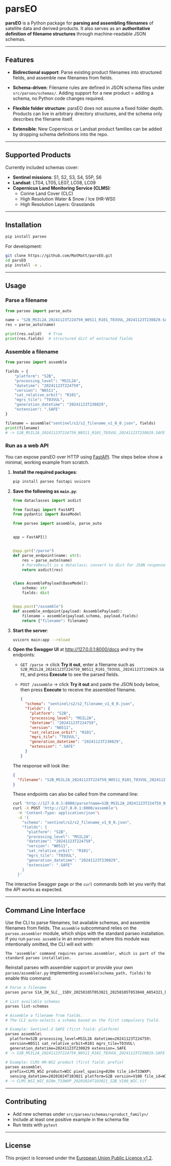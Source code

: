 # parsEO

**parsEO** is a Python package for **parsing and assembling filenames** of satellite data and derived products.
It also serves as an **authoritative definition of filename structures** through machine-readable JSON schemas.

---

## Features

- **Bidirectional support**:
  Parse existing product filenames into structured fields, and assemble new filenames from fields.

- **Schema-driven**:
  Filename rules are defined in JSON schema files under `src/parseo/schemas/`.
  Adding support for a new product = adding a schema, no Python code changes required.

- **Flexible folder structure**:
  parsEO does not assume a fixed folder depth. Products can live in arbitrary directory structures,
  and the schema only describes the filename itself.

- **Extensible**:
  New Copernicus or Landsat product families can be added by dropping schema definitions into the repo.

---

## Supported Products

Currently included schemas cover:

- **Sentinel missions**: S1, S2, S3, S4, S5P, S6
- **Landsat**: LT04, LT05, LE07, LC08, LC09
- **Copernicus Land Monitoring Service (CLMS)**:
  - Corine Land Cover (CLC)
  - High Resolution Water & Snow / Ice (HR-WSI)
  - High Resolution Layers: Grasslands
---

## Installation

```bash
pip install parseo
```

For development:

```bash
git clone https://github.com/MatMatt/parsEO.git
cd parsEO
pip install -e .
```

---

## Usage

### Parse a filename

```python
from parseo import parse_auto

name = "S2B_MSIL2A_20241123T224759_N0511_R101_T03VUL_20241123T230829.SAFE"
res = parse_auto(name)

print(res.valid)   # True
print(res.fields)  # structured dict of extracted fields
```

### Assemble a filename

```python
from parseo import assemble

fields = {
    "platform": "S2B",
    "processing_level": "MSIL2A",
    "datetime": "20241123T224759",
    "version": "N0511",
    "sat_relative_orbit": "R101",
    "mgrs_tile": "T03VUL",
    "generation_datetime": "20241123T230829",
    "extension": ".SAFE"
}

filename = assemble("sentinel/s2/s2_filename_v1_0_0.json", fields)
print(filename)
# -> S2B_MSIL2A_20241123T224759_N0511_R101_T03VUL_20241123T230829.SAFE
```

### Run as a web API

You can expose parsEO over HTTP using [FastAPI](https://fastapi.tiangolo.com).
The steps below show a minimal, working example from scratch.

1. **Install the required packages**:

   ```bash
   pip install parseo fastapi uvicorn
   ```

2. **Save the following as `main.py`**:

   ```python
   from dataclasses import asdict

   from fastapi import FastAPI
   from pydantic import BaseModel

   from parseo import assemble, parse_auto


   app = FastAPI()


   @app.get("/parse")
   def parse_endpoint(name: str):
       res = parse_auto(name)
       # ParseResult is a dataclass; convert to dict for JSON response
       return asdict(res)


   class AssemblePayload(BaseModel):
       schema: str
       fields: dict


   @app.post("/assemble")
   def assemble_endpoint(payload: AssemblePayload):
       filename = assemble(payload.schema, payload.fields)
       return {"filename": filename}
   ```

3. **Start the server**:

   ```bash
   uvicorn main:app --reload
   ```

4. **Open the Swagger UI** at <http://127.0.0.1:8000/docs> and try the endpoints:

   - `GET /parse` → click **Try it out**, enter a filename such as
     `S2B_MSIL2A_20241123T224759_N0511_R101_T03VUL_20241123T230829.SAFE`, and
     press **Execute** to see the parsed fields.
   - `POST /assemble` → click **Try it out** and paste the JSON body below, then
     press **Execute** to receive the assembled filename.

     ```json
     {
       "schema": "sentinel/s2/s2_filename_v1_0_0.json",
       "fields": {
         "platform": "S2B",
         "processing_level": "MSIL2A",
         "datetime": "20241123T224759",
         "version": "N0511",
         "sat_relative_orbit": "R101",
         "mgrs_tile": "T03VUL",
         "generation_datetime": "20241123T230829",
         "extension": ".SAFE"
       }
     }
     ```

   The response will look like:

   ```json
   {
     "filename": "S2B_MSIL2A_20241123T224759_N0511_R101_T03VUL_20241123T230829.SAFE"
   }
   ```

   These endpoints can also be called from the command line:

   ```bash
   curl 'http://127.0.0.1:8000/parse?name=S2B_MSIL2A_20241123T224759_N0511_R101_T03VUL_20241123T230829.SAFE'
   curl -X POST 'http://127.0.0.1:8000/assemble'\
     -H 'Content-Type: application/json'\
     -d '{
       "schema": "sentinel/s2/s2_filename_v1_0_0.json",
       "fields": {
         "platform": "S2B",
         "processing_level": "MSIL2A",
         "datetime": "20241123T224759",
         "version": "N0511",
         "sat_relative_orbit": "R101",
         "mgrs_tile": "T03VUL",
         "generation_datetime": "20241123T230829",
         "extension": ".SAFE"
       }
     }'
   ```

The interactive Swagger page or the `curl` commands both let you verify that the
API works as expected.

---

## Command Line Interface

Use the CLI to parse filenames, list available schemas, and assemble filenames from fields.
The `assemble` subcommand relies on the `parseo.assembler` module, which ships with the
standard parseo installation. If you run `parseo assemble` in an environment where this
module was intentionally omitted, the CLI will exit with:

```
The 'assemble' command requires parseo.assembler, which is part of the standard parseo installation.
```

Reinstall parseo with assembler support or provide your own `parseo/assembler.py`
implementing `assemble(schema_path, fields)` to enable this command.

```bash
# Parse a filename
parseo parse S1A_IW_SLC__1SDV_20250105T053021_20250105T053048_A054321_D068F2E_ABC123.SAFE

# List available schemas
parseo list-schemas

# Assemble a filename from fields.
# The CLI auto-selects a schema based on the first compulsory field.

# Example: Sentinel-2 SAFE (first field: platform)
parseo assemble\
  platform=S2B processing_level=MSIL2A datetime=20241123T224759\
  version=N0511 sat_relative_orbit=R101 mgrs_tile=T03VUL\
  generation_datetime=20241123T230829 extension=.SAFE
# -> S2B_MSIL2A_20241123T224759_N0511_R101_T03VUL_20241123T230829.SAFE

# Example: CLMS HR-WSI product (first field: prefix)
parseo assemble\
  prefix=CLMS_WSI product=WIC pixel_spacing=020m tile_id=T33WXP\
  sensing_datetime=20201024T103021 platform=S2B version=V100 file_id=WIC extension=.tif
# -> CLMS_WSI_WIC_020m_T33WXP_20201024T103021_S2B_V100_WIC.tif
```

---

## Contributing

- Add new schemas under `src/parseo/schemas/<product_family>/`
- Include at least one positive example in the schema file
- Run tests with `pytest`

---

## License

This project is licensed under the [European Union Public Licence v1.2](LICENSE.txt).
